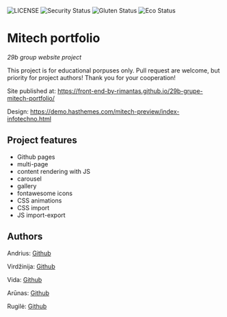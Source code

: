 ![LICENSE](https://img.shields.io/badge/license-MIT-blue.svg?style=flat-square)
![Security Status](https://img.shields.io/security-headers?label=Security&url=https%3A%2F%2Fgithub.com&style=flat-square)
![Gluten Status](https://img.shields.io/badge/Gluten-Free-green.svg)
![Eco Status](https://img.shields.io/badge/ECO-Friendly-green.svg)

# Mitech portfolio

_29b group website project_

This project is for educational porpuses only. Pull request are welcome, but priority for project authors! Thank you for your cooperation!

Site published at: https://front-end-by-rimantas.github.io/29b-grupe-mitech-portfolio/

Design: https://demo.hasthemes.com/mitech-preview/index-infotechno.html

## Project features

- Github pages
- multi-page
- content rendering with JS
- carousel
- gallery
- fontawesome icons
- CSS animations
- CSS import
- JS import-export

## Authors

Andrius: [Github](https://github.com/AndriusS0316) 

Virdžinija: [Github](https://github.com/VirdzinijaG)

Vida: [Github](https://github.com/Vida011) 

Arūnas: [Github](https://github.com/Dovaras) 

Rugilė: [Github](https://github.com/rugile33) 
